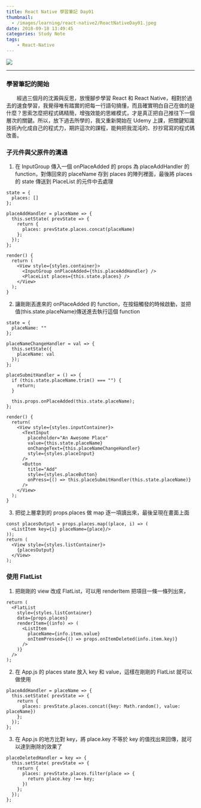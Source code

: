 ```yaml
---
title: React Native 學習筆記 Day01
thumbnail:
  - /images/learning/react-native2/ReactNativeDay01.jpeg
date: 2018-09-18 13:49:45
categories: Study Note
tags: 
    - React-Native
---
```

<img src="/images/learning/react-native2/ReactNativeDay01.jpeg">

***
### 學習筆記的開始
&emsp;&emsp;經過三個月的沈澱與反思，放慢腳步學習 React 和 React Native，相對於過去的速食學習，我覺得唯有踏實的把每一行語句搞懂，而且確實明白自己在做的是什麼？思索怎麼把程式碼精簡，增強效能的思維模式，才是真正把自己推往下一個層次的關鍵。所以，放下過去所學的，我又重新開始在 Udemy 上課，把關鍵知識技術內化成自己的程式力，期許這次的課程，能夠把我混沌的、抄抄寫寫的程式碼改善。
### 子元件與父原件的溝通
1. 在 InputGroup 傳入一個 onPlaceAdded 的 props 為 placeAddHandler 的 function，對傳回來的 placeName 存到 places 的陣列裡面，最後將 places 的 state 傳送到 PlaceList 的元件中去處理
```
state = {
  places: []
};

placeAddHandler = placeName => {
  this.setState( prevState => {
    return {
      places: prevState.places.concat(placeName)
    };
  });
};

render() {
  return (
    <View style={styles.container}>
      <InputGroup onPlaceAdded={this.placeAddHandler} />
      <PlaceList places={this.state.places} />
    </View>
  );
}
```
2. 讓剛剛丟進來的 onPlaceAdded 的 function，在按鈕觸發的時候啟動，並把值(this.state.placeName)傳送進去執行這個 function
```
state = {
  placeName: ""
};

placeNameChangeHandler = val => {
  this.setState({
    placeName: val
  });
};

placeSubmitHandler = () => {
  if (this.state.placeName.trim() === "") {
    return;
  }

  this.props.onPlaceAdded(this.state.placeName);
};

render() {
  return(
    <View style={styles.inputContainer}>
      <TextInput
        placeholder="An Awesome Place"
        value={this.state.placeName}
        onChangeText={this.placeNameChangeHandler}
        style={styles.placeInput}
      />
      <Button
        title="Add"
        style={styles.placeButton}
        onPress={() => this.placeSubmitHandler(this.state.placeName)}
      />
    </View>
  );
}
```
3. 把從上層拿到的 props.places 做 map 逐一項讀出來，最後呈現在畫面上面
```
const placesOutput = props.places.map((place, i) => (
  <ListItem key={i} placeName={place}/>
));
return (
  <View style={styles.listContainer}>
    {placesOutput}
  </View>
);
```
### 使用 FlatList
1. 把剛剛的 view 改成 FlatList，可以用 renderItem 把項目一條一條列出來，
```
return (
  <FlatList
    style={styles.listContainer}
    data={props.places}
    renderItem={(info) => (
      <ListItem
        placeName={info.item.value}
        onItemPressed={() => props.onItemDeleted(info.item.key)}
      />
    )}
  />
);
```
2. 在 App.js 的 places state 放入 key 和 value，這樣在剛剛的 FlatList 就可以做使用
```
placeAddHandler = placeName => {
  this.setState( prevState => {
    return {
      places: prevState.places.concat({key: Math.random(), value: placeName})
    };
  });
};
```
3. 在 App.js 的地方比對 key，將 place.key 不等於 key 的值找出來回傳，就可以達到刪除的效果了
```
placeDeletedHandler = key => {
  this.setState( prevState => {
    return {
      places: prevState.places.filter(place => {
        return place.key !== key;
      })
    };
  });
};
```








